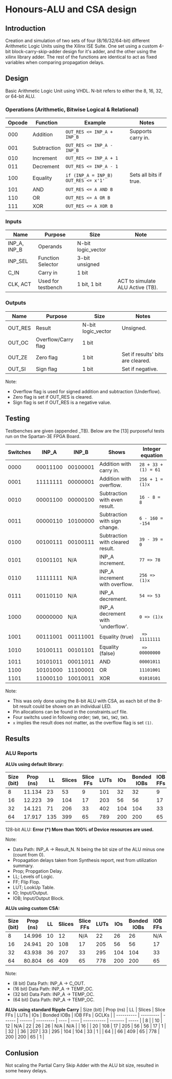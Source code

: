 # Honours-ALU and CSA design

## Introduction

Creation and simulation of two sets of four (8/16/32/64-bit) different Arithmetic Logic Units using the Xilinx ISE Suite. One set using a custom 4-bit block-carry-skip-adder design for it's adder, and the other using the xilinx library adder. The rest of the functions are identical to act as fixed variables when comparing propagation delays. 

## Design

Basic Arithmetic Logic Unit using VHDL. N-bit refers to either the 8, 16, 32, or 64-bit ALU.

### Operations (Arithmetic, Bitwise Logical & Relational)

| Opcode        | Function      | Example                               | Notes                  |
| ------------- | ------------- | ------------------------------------- | ---------------------- |
| 000           | Addition      | `OUT_RES <= INP_A + INP_B`            | Supports carry in.     |
| 001           | Subtraction   | `OUT_RES <= INP_A - INP_B`            |                        |
| 010           | Increment     | `OUT_RES <= INP_A + 1`                |                        |
| 011           | Decrement     | `OUT_RES <= INP_A - 1`                |                        |
| 100           | Equality      | `if (INP_A = INP_B) OUT_RES <= x'1'`  | Sets all bits if true. |
| 101           | AND           | `OUT_RES <= A AND B`                  |                        |
| 110           | OR            | `OUT_RES <= A OR B`                   |                        |
| 111           | XOR           | `OUT_RES <= A XOR B`                  |                        |

### Inputs

| Name          | Purpose            | Size               | Note                             |
| ------------- | ------------------ | ------------------ | -------------------------------- |
| INP_A, INP_B  | Operands           | N-bit logic_vector |                                  |
| INP_SEL       | Function Selector  | 3-bit unsigned     |                                  |
| C_IN          | Carry in           | 1 bit              |                                  |
| CLK, ACT      | Used for testbench | 1 bit, 1 bit       | ACT to simulate ALU Active (TB). | 

### Outputs

| Name    | Purpose             | Size                | Notes                             |
| ------- | ------------------- | ------------------- | --------------------------------- |
| OUT_RES | Result              | N-bit logic_vector  | Unsigned.                         |
| OUT_OC  | Overflow/Carry flag | 1 bit               |                                   |
| OUT_ZE  | Zero flag           | 1 bit               | Set if results' bits are cleared. |
| OUT_SI  | Sign flag           | 1 bit               | Set if negative.                  |

Note: 
* Overflow flag is used for signed addition and subtraction (Underflow).
* Zero flag is set if OUT_RES is cleared.
* Sign flag is set if OUT_RES is a negative value.

## Testing

Testbenches are given (appended _TB). Below are the [13] purposeful tests run on the Spartan-3E FPGA Board.

| Switches | INP_A    | INP_B    | Shows                             | Integer equation     |
| -------- | -------- | -------- | --------------------------------- | -------------------- |
| 0000     | 00011100 | 00100001 | Addition with carry in.           | `28 + 33 + (1) = 61` |
| 0001     | 11111111 | 00000001 | Addition with overflow.           | `256 + 1 = (1)x`     |
| 0010     | 00001100 | 00000100 | Subtraction with even result.     | `16 - 8 = 8`         |
| 0011     | 00000110 | 10100000 | Subtraction with sign change.     | `6 - 160 = -154`     |
| 0100     | 00100111 | 00100111 | Subtraction with cleared result.  | `39 - 39 = 0`        |
| 0101     | 01001101 | N/A      | INP_A increment.                  | `77 => 78`           |
| 0110     | 11111111 | N/A      | INP_A increment with overflow.    | `256 => (1)x`        |
| 0111     | 00110110 | N/A      | INP_A decrement.                  | `54 => 53`           |
| 1000     | 00000000 | N/A      | INP_A decrement with 'underflow'. | `0 => (1)x`          |
| 1001     | 00111001 | 00111001 | Equality (true)                   | ` => 11111111`       |
| 1010     | 10100111 | 00101101 | Equality (false)                  | ` => 00000000`       |
| 1011     | 10101011 | 00011011 | AND                               | `00001011`           |
| 1100     | 10101000 | 11100001 | OR                                | `11101001`           |
| 1101     | 11000110 | 10010011 | XOR                               | `01010101`           |

Note: 
* This was only done using the 8-bit ALU with CSA, as each bit of the 8-bit result could be shown on an individual LED.
* Pin allocations can be found in the constraints.ucf file.
* Four switchs used in following order; `SW0`, `SW1`, `SW2`, `SW3`.
* `x` implies the result does not matter, as the overflow flag is set `(1)`.

## Results

### ALU Reports

**ALUs using default library:**

| Size (bit) | Prop (ns) | LL     | Slices | Slice FFs | LUTs | IOs  | Bonded IOBs | IOB FFs | GCLKs |
| ---------- | --------- | ------ | ------ | --------- | ---- | ---- | ----------- | ------- | ----- |
| 8          | 11.134    | 23     | 53     | 9         | 101  | 32   | 32          | 9       | 1     |
| 16         | 12.223    | 39     | 104    | 17        | 203  | 56   | 56          | 17      | 1     |
| 32         | 14.121    | 71     | 206    | 33        | 402  | 104  | 104         | 33      | 1     |
| 64         | 17.917    | 135    | 399    | 65        | 789  | 200  | 200         | 65      | 1     |

128-bit ALU: **Error (\*) More than 100% of Device resources are used.**

Note: 
* Data Path: INP_A -> Result_N. N being the bit size of the ALU minus one (count from 0).
* Propagation delays taken from Synthesis report, rest from utilization summary.
* Prop; Propgation Delay.
* LL; Levels of Logic.
* FF; Flip Flop.
* LUT; LookUp Table.
* IO; Input/Output.
* IOB; Input/Output Block.

**ALUs using custom CSA:**

| Size (bit) | Prop (ns) | LL     | Slices | Slice FFs | LUTs | IOs  | Bonded IOBs | IOB FFs | GCLKs |
| ---------- | --------- | ------ | ------ | --------- | ---- | ---- | ----------- | ------- | ----- |
| 8          |  14.996   | 10     | 12     | N/A       | 22   | 26   | 26          | N/A     | N/A   |
| 16         |  24.941   | 20     | 108    | 17        | 205  | 56   | 56          | 17      | 1     |
| 32         |  43.938   | 36     | 207    | 33        | 295  | 104  | 104         | 33      | 1     |
| 64         |  80.804   | 66     | 409    | 65        | 778  | 200  | 200         | 65      | 1     |

Note: 
* (8 bit) Data Path: INP_A -> C_OUT.
* (16 bit) Data Path: INP_A -> TEMP_OC.
* (32 bit) Data Path: INP_A -> TEMP_OC.
* (64 bit) Data Path: INP_A -> TEMP_OC.

**ALUs using standard Ripple Carry**
| Size (bit) | Prop (ns) | LL     | Slices | Slice FFs | LUTs | IOs  | Bonded IOBs | IOB FFs | GCLKs |
| ---------- | --------- | ------ | ------ | --------- | ---- | ---- | ----------- | ------- | ----- |
| 8          |     | 10     | 12     | N/A       | 22   | 26   | 26          | N/A     | N/A   |
| 16         |     | 20     | 108    | 17        | 205  | 56   | 56          | 17      | 1     |
| 32         |     | 36     | 207    | 33        | 295  | 104  | 104         | 33      | 1     |
| 64         |     | 66     | 409    | 65        | 778  | 200  | 200         | 65      | 1     |


## Conlusion

Not scaling the Partial Carry Skip Adder with the ALU bit size, resulted in some heavy delays.


